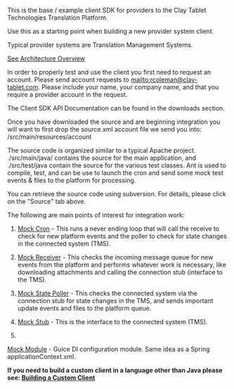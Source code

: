 This is the base / example client SDK for providers to the Clay Tablet Technologies Translation Platform.

Use this as a starting point when building a new provider system client.

Typical provider systems are Translation Management Systems.

[See Architecture Overview](http://code.google.com/p/claytablet-provider/wiki/ArchitectureOverview)

In order to properly test and use the client you first need to request an account. Please send account requests to [mailto:rcoleman@clay-tablet.com](mailto:rcoleman@clay-tablet.com). Please include your name, your company name, and that you require a provider account in the request.

The Client SDK API Documentation can be found in the downloads section.

Once you have downloaded the source and are beginning integration you will want to first drop the source.xml account file we send you into:
/src/main/resources/account

The source code is organized similar to a typical Apache project. ./src/main/java/ contains the source for the main application, and ./src/test/java contain the source for the various test classes. Ant is used to compile, test, and can be use to launch the cron and send some mock test events & files to the platform for processing.

You can retrieve the source code using subversion. For details, please click on the "Source" tab above.

The following are main points of interest for integration work:

1) [Mock Cron](http://claytablet-provider.googlecode.com/svn/trunk/src/main/java/com/claytablet/app/MockCron.java) - This runs a never ending loop that will call the receive to check for new platform events and the poller to check for state changes in the connected system (TMS).

2) [Mock Receiver](http://claytablet-provider.googlecode.com/svn/trunk/src/main/java/com/claytablet/service/event/impl/MockReceiver.java) - This checks the incoming message queue for new events from the platform and performs whatever work is necessary, like downloading attachments and calling the connection stub (interface to the TMS).


3) [Mock State Poller](http://claytablet-provider.googlecode.com/svn/trunk/src/main/java/com/claytablet/service/event/impl/MockStatePoller.java) - This checks the connected system via the connection stub for state changes in the TMS, and sends important update events and files to the platform queue.


4) [Mock Stub](http://claytablet-provider.googlecode.com/svn/trunk/src/main/java/com/claytablet/service/event/stubs/MockStub.java) - This is the interface to the connected system (TMS).

5)
[Mock Module](http://claytablet-provider.googlecode.com/svn/trunk/src/main/java/com/claytablet/module/MockModule.java) - Guice DI configuration module. Same idea as a Spring applicationContext.xml.


**If you need to build a custom client in a language other than Java please see:
[Building a Custom Client](http://code.google.com/p/claytablet-provider/wiki/BuildingCustomClient)**